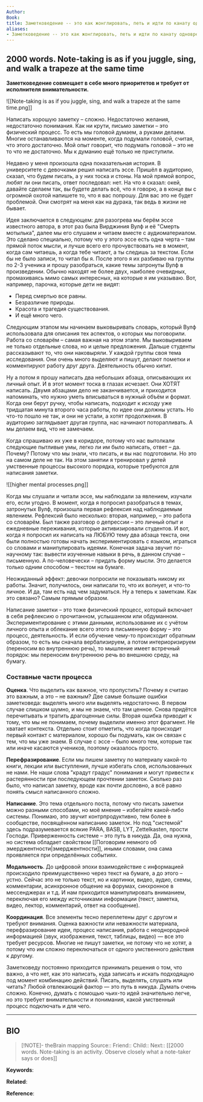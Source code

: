 ```yaml
---
Author: 
Book: 
title: Заметковедение -- это как жонглировать, петь и идти по канату одновременно
aliases:
- Заметковедение -- это как жонглировать, петь и идти по канату одновременно
---
```

## 2000 words. Note-taking is as if you juggle, sing, and walk a trapeze at the same time

**Заметковедение совмещает в себе много приоритетов и требует от исполнителя внимательности.**

![[Note-taking is as if you juggle, sing, and walk a trapeze at the same time.png]]

Написать хорошую заметку – сложно. Недостаточно желания, недостаточно понимания. Как ни крути, письмо заметки – это физический процесс. То есть мы головой думаем, а руками делаем. Многие останавливаются на моменте, когда подумали головой, считая, что этого достаточно. Мой опыт говорит, что подумать головой – это не то что не достаточно. Мы к думанию ещё только не приступили.

Недавно у меня произошла одна показательная история. В университете с девочками решил написать эссе. Пришёл в аудиторию, сказал, что будем писать, а у них тоска и стоны. На мой прямой вопрос, любят ли они писать, ответ последовал: нет. На что я сказал: окей, давайте сделаем так, вы будете делать всё, что я говорю, а в конце вы с огромной охотой напишете то, что я вас попрошу. Для вас это не будет проблемой. Они смотрят на меня как на дурака, так ведь в жизни не бывает.

Идея заключается в следующем: для разогрева мы берём эссе известного автора, в этот раз была Вирджиния Вулф и её "Смерть мотылька", далее мы его слушаем и читаем вместе с аудиоматериалом. Это сделано специально, потому что у этого эссе есть одна черта – там прямой поток мысли, и лучше всего его прочувствовать не в момент, когда сам читаешь, а когда тебе читают, а ты следишь за текстом. Если бы не было записи, то читал бы я. После этого я их разбиваю на группы по 2-3 ученика и прошу разобраться, какие темы затронуты Вулф в произведении. Обычно находят не более двух, наиболее очевидных, промахиваясь мимо самых интересных, на которые я им указываю. Вот, например, парочка, которые дети не видят:

- Перед смертью все равны.
- Безразличие природы.
- Красота и трагедия существования.
- И ещё много чего.

Следующим этапом мы начинаем выковыривать словарь, который Вулф использовала для описания тех аспектов, о которых мы поговорили. Работа со словарём – самая важная на этом этапе. Мы выковыриваем не только отдельные слова, но и целые предложения. Дальше студенты рассказывают то, что они наковыряли. У каждой группы своя тема исследования. Они очень много выделяют и пишут, делают пометки и комментируют работу друг друга. Деятельность обычно кипит.

Ну а потом я прошу написать два небольших абзаца, описывающих их личный опыт. И в этот момент тоска в глазах исчезает. Они ХОТЯТ написать. Двумя абзацами дело не заканчивается, и приходится напоминать, что нужно уметь вписываться в нужный объём и формат. Когда они берут ручку, чтобы написать, подходит к исходу уже тридцатая минута второго часа работы, по идее они должны устать. Но что-то пошло не так, и они не устали, а хотят продолжения. В аудиторию заглядывает другая группа, нас начинают поторапливать. А мы делаем вид, что не замечаем.

Когда спрашиваю их уже в коридоре, потому что нас вытолкали следующие пытливые умы, легко ли им было написать, ответ – да. Почему? Потому что мы знали, что писать, и вы нас подготовили. Но это на самом деле не так. На этом занятии я тренировал у детей умственные процессы высокого порядка, которые требуются для написания заметки.

![[higher mental processes.png]]

Когда мы слушали и читали эссе, мы наблюдали за явлением, изучали его, если угодно. В момент, когда я попросил разобраться в темах, затронутых Вулф, произошла первая рефлексия над наблюдаемым явлением. Рефлексий было несколько: вторая, например, – это работа со словарём. Был также разговор о депрессии – это личный опыт и ежедневные переживания, которые активизировали студентов. И вот, когда я попросил их написать на ЛЮБУЮ тему два абзаца текста, они были полностью готовы начать экспериментировать с языком, играться со словами и манипулировать идеями. Конечная задача звучит по-научному так: вывести изученные навыки в речь, в данном случае – письменную. А по-человечески – придать форму мысли. Это делается только одним способом – текстом на бумаге.

Неожиданный эффект: девочки попросили не показывать никому их работы. Значит, получилось, они написали то, что их волнует, и что-то личное. И да, там есть над чем задуматься. Ну а теперь к заметкам. Как это связано? Самым прямым образом.

Написание заметки – это тоже физический процесс, который включает в себя рефлексию о прочитанном, услышанном или обдуманном. Экспериментирование с этими данными, использование их с учётом личного опыта и облекание всего этого в письменную форму – это процесс, деятельность. И если обучение чему-то происходит обратным образом, то есть мы сначала вербализируем, а потом интериоризируем (переносим во внутреннюю речь), то мышление имеет встречный порядок: мы переносим внутреннюю речь во внешнюю среду, на бумагу.
### Составные части процесса

**Оценка**. Что выделить как важное, что пропустить? Почему я считаю это важным, а это – не важным? Две самые большие ошибки заметковеда: выделять много или выделять недостаточно. В первом случае слишком шумно, и мы не знаем, что там ценное. Снова придётся перечитывать и тратить драгоценные силы. Вторая ошибка приводит к тому, что мы не понимаем, почему выделили именно этот фрагмент. Не хватает контекста. Отдельно стоит отметить, что когда происходит первый контакт с материалом, хорошо бы подумать, как он связан с тем, что мы уже знаем. В случае с эссе – было много тем, которые так или иначе касаются учеников, поэтому оказалось просто.

**Перефразирование**. Если мы пишем заметку по материалу какой-то книги, лекции или выступления, лучше избегать слов, использованных не нами. Не наши слова "крадут градус" понимания и могут привести к растерянности при последующем прочтении заметок. Сколько раз было, что написал заметку, вроде как почти дословно, а всё равно понять смысл написанного сложно.

**Написание**. Это тема отдельного поста, потому что писать заметки можно разными способами, но моё мнение – избегайте какой-либо системы. Понимаю, это звучит контрпродуктивно, тем более в сообществе, посвящённом написанию заметок. Но под "системой" здесь подразумевается всякие PARA, BASB, LYT, Zettelkasten, прости Господи. Приверженность системе – это путь в никуда. Да, она нужна, но система обладает свойством [[Поговорим немного об эмерджентности|эмерджентности]], иными словами, она сама проявляется при определённых событиях.

**Модальность**. До цифровой эпохи взаимодействие с информацией происходило преимущественно через текст на бумаге, а до этого – устно. Сейчас это не только текст, но и картинки, видео, аудио, схемы, комментарии, асинхронное общение на форумах, синхронное в мессенджерах и т.д. И нам приходится манипулировать вниманием, переключая его между источниками информации (текст, заметка, видео, лектор, комментарий, ответ на сообщение).

**Координация**. Все элементы тесно переплетены друг с другом и требуют внимания. Оценка важности или неважности материала, перефразирование идеи, процесс написания, работа с неоднородной информацией (звук, изображения, текст, таблицы, видео) — все это требует ресурсов. Многие не пишут заметки, не потому что не хотят, а потому что им сложно переключаться от одного умственного действия к другому.

Заметковеду постоянно приходится принимать решения о том, что важно, а что нет, как это написать, куда записать и искать подходящую под момент комбинацию действий. Писать, выделять, слушать или читать? Любой отвлекающий фактор — это путь в никуда. Думать очень сложно. Конечно, думать с помощью чьих-то идей значительно легче, но это требует внимательности и понимания, какой умственный процесс подключать и для чего.

***
## BIO
> [!NOTE]- theBrain mapping
> Source::
> Friend::
> Child::
> Next:: [[2000 words. Note-taking is an activity. Observe closely what a note-taker says or does]]

**Keywords**:

**Related**:

**Reference**: 